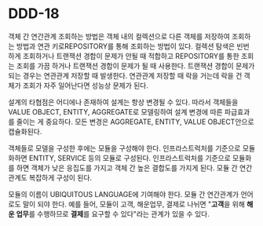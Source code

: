 # DDD-18

객체 간 연간관계 조회하는 방법은 객체 내의 컬렉션으로 다른 객체를 저장하여 조회하는 방법과 연관 키로REPOSITORY를 통해 조회하는 방법이 있다. 컬렉션 탐색은 빈번하게 조회하거나 트랜잭션 경합이 문제가 안될 때 적합하고 REPOSITORY를 통한 조회는 조회를 가끔 하거나 트랜잭션 경합이 문제가 될 때 사용한다. 트랜잭션 경합이 문제가 되는 경우는 연관관계 저장할 때 발생한다. 연관관계 저장할 때 락을 거는데 락을 건 객체가 조회가 자주 일어난다면 성능상 문제가 된다.

설계의 타협점은 어디에나 존재하여 설계는 항상 변경될 수 있다. 따라서 객체들을 VALUE OBJECT, ENTITY, AGGREGATE로 모델링하여 설계 변경에 따른 파급효과를 줄이는 게 중요하다. 모든 변경은 AGGREGATE, ENTITY, VALUE OBJECT안으로 캡슐화된다.

객체들로 모델을 구성한 후에는 모듈을 구성해야 한다. 인프라스트럭처를 기준으로 모듈화하면 ENTITY, SERVICE 등의 모듈로 구성된다. 인프라스트럭처를 기준으로 모듈화를 하면 객체가 낮은 응집도를 가지고 객체 간 높은 결합도를 가지게 된다. 모듈 간 연간관계도 복잡하게 구성이 된다.

모듈의 이름이 UBIQUITOUS LANGUAGE에 기여해야 한다. 모듈 간 연간관계가 언어로도 말이 되야 한다. 예를 들어, 모듈이 고객, 해운업무, 결제로 나뉘면 "**고객**을 위해 **해운 업무**를 수행하므로 **결제**를 요구할 수 있다"라는 관계가 있을 수 있다.

